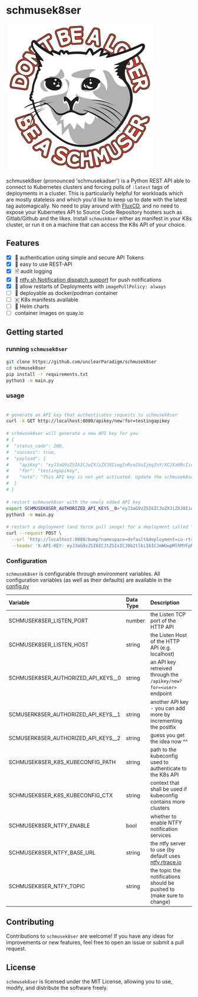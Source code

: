 # schmusek8ser

![schmuser-slogan](assets/schmuser.png)

schmusek8ser (pronounced 'schmusekadser') is a Python REST API able to connect to Kubernetes clusters and forcing pulls of `:latest` tags of deployments in a cluster.
This is particularily helpful for workloads which are mostly stateless and which you'd like to keep up to date with the latest tag automagically. No need to play around with [FluxCD](https://fluxcd.io),
and no need to expose your Kubernetes API to Source Code Repository hosters such as Gitlab/Github and the likes. Install `schmusk8ser` either as manifest in your K8s cluster, or run it on a machine
that can access the K8s API of your choice.

## Features

- [x] 🔑 authentication using simple and secure API Tokens
- [x] 🚀 easy to use REST-API
- [x] 🖹 audit logging
- [x] 📲 [ntfy.sh Notification dispatch support](https://ntfy.sh) for push notifications
- [x] 🔄 allow restarts of Deployments with `imagePullPolicy: always`
- [ ] 🐋 deployable as docker/podman container
- [ ] 🇰 K8s manifests available
- [ ] 👷 Helm charts
- [ ] container images on quay.io

## Getting started

### running `schmusek8ser`

```bash
git clone https://github.com/unclearParadigm/schmusek8ser
cd schmusek8ser
pip install -r requirements.txt
python3 -m main.py
```

### usage

```bash

# generate an API key that authenticates requests to schmusek8ser
curl -X GET http://localhost:8080/apikey/new?for=testingapikey

# schmusek8ser will generate a new API key for you
# {
#  "status_code": 200,
#  "success": true,
#  "payload": {
#    "apiKey": "eyJ3aG9zZSI6ICJoZXJiZXJ0IiwgInRva2VuIjogInY/XCJXa0RcIidKdTlBJCRuWEVae1psKEpmXCJdTmNxQFM/LTJmMjlkNzg2LTdmOTUtNGI1MC1iNzA0LWJkNjIyZTJmOGE3MyJ9",
#    "for": "testingapikey",
#    "note": "This API key is not yet activated. Update the schmusek8ser configuration with this key"
#  }
# }

# restart schmusek8ser with the newly added API key
export SCHMUSEK8SER_AUTHORIZED_API_KEYS__0="eyJ3aG9zZSI6ICJoZXJiZXJ0IiwgInRva2VuIjogInY/XCJXa0RcIidKdTlBJCRuWEVae1psKEpmXCJdTmNxQFM/LTJmMjlkNzg2LTdmOTUtNGI1MC1iNzA0LWJkNjIyZTJmOGE3MyJ9"
python3 -m main.py

# restart a deployment (and force pull image) for a deployment called "io-rtrace-apps-reddit" in namespace "default" 
curl --request POST \
  --url 'http://localhost:8080/bump?namespace=default&deployment=io-rtrace-apps-reddit' \
  --header 'X-API-KEY: eyJ3aG9zZSI6ICJtZSIsICJ0b2tlbiI6ICJmWUwpMlhMYFpMWmNuNG9EKUBdK3VGeSxtd0I1VDJUNi04Mzk0MWQ0Ni1jYWU4LTQ1N2YtODhkMi1mNzc0NzJiNzMyODgifQ=='
```

### Configuration

`schmusek8ser` is configurable through environment variables. All configuration variables (as well as their defaults) are available in the [config.py](config.py)

| Variable                            | Data Type | Description                                                              |
|:------------------------------------|:----------|:-------------------------------------------------------------------------|
| SCHMUSEK8SER_LISTEN_PORT            | number    | the Listen TCP port of the HTTP API                                      |
| SCHMUSEK8SER_LISTEN_HOST            | string    | the Listen Host of the HTTP API (e.g. localhost)                         |
| SCHMUSEK8SER_AUTHORIZED_API_KEYS__0 | string    | an API key retreived through the `/apikey/new?for=<user>` endpoint       |
| SCMUSERK8SER_AUTHORIZED_API_KEYS__1 | string    | another API key - you can add more by incrementing the postfix           |
| SCMUSERK8SER_AUTHORIZED_API_KEYS__2 | string    | guess you get the idea now ^^                                            |
| SCHMUSEK8SER_K8S_KUBECONFIG_PATH    | string    | path to the kubeconfig used to authenticate to the K8s API               |
| SCHMUSEK8SER_K8S_KUBECONFIG_CTX     | string    | context that shall be used if kubeconfig contains more clusters          |
| SCHMUSEK8SER_NTFY_ENABLE            | bool      | whether to enable NTFY notification services                             |
| SCHMUSEK8SER_NTFY_BASE_URL          | string    | the ntfy server to use (by default uses [ntfy.rtrace.io](ntfy.rtrace.io) |
| SCHMUSEK8SER_NTFY_TOPIC             | string    | the topic the notifications should be pushed to (make sure to change)    |

## Contributing

Contributions to `schmusek8ser` are welcome! If you have any ideas for improvements or new features, feel free to open an issue or submit a pull request.

## License

`schmusek8ser` is licensed under the MIT License, allowing you to use, modify, and distribute the software freely.
